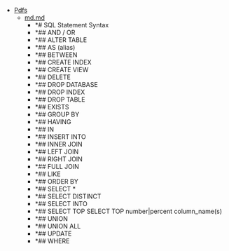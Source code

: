 - <a href = "E:\Node_projects\Node_Way\Education\src\Knowledge\MySql\Pdfs\cat.Pdfs\dir.Pdfs.md">Pdfs</a>
    - <a href = "E:\Node_projects\Node_Way\Education\src\Knowledge\MySql\Pdfs\md.md">md.md</a>
        - *# SQL Statement	Syntax
        - *## AND / OR
        - *## ALTER TABLE
        - *## AS (alias)
        - *## BETWEEN
        - *## CREATE INDEX
        - *## CREATE VIEW
        - *## DELETE	
        - *## DROP DATABASE
        - *## DROP INDEX
        - *## DROP TABLE
        - *## EXISTS
        - *## GROUP BY
        - *## HAVING
        - *## IN
        - *## INSERT INTO
        - *## INNER JOIN
        - *## LEFT JOIN
        - *## RIGHT JOIN
        - *## FULL JOIN
        - *## LIKE
        - *## ORDER BY	
        - *## SELECT *	
        - *## SELECT DISTINCT
        - *## SELECT INTO
        - *## SELECT TOP	SELECT TOP number|percent column_name(s)
        - *## UNION	
        - *## UNION ALL
        - *## UPDATE
        - *## WHERE
